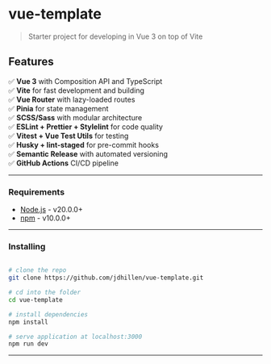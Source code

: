 # vue-template

> Starter project for developing in Vue 3 on top of Vite

## Features

✅ **Vue 3** with Composition API and TypeScript  
✅ **Vite** for fast development and building  
✅ **Vue Router** with lazy-loaded routes  
✅ **Pinia** for state management  
✅ **SCSS/Sass** with modular architecture  
✅ **ESLint + Prettier + Stylelint** for code quality  
✅ **Vitest + Vue Test Utils** for testing  
✅ **Husky + lint-staged** for pre-commit hooks  
✅ **Semantic Release** with automated versioning  
✅ **GitHub Actions** CI/CD pipeline

---

### Requirements

- [Node.js](https://nodejs.org/en/) - v20.0.0+
- [npm](https://www.npmjs.com/) - v10.0.0+

---

### Installing

```bash

# clone the repo
git clone https://github.com/jdhillen/vue-template.git

# cd into the folder
cd vue-template

# install dependencies
npm install

# serve application at localhost:3000
npm run dev
```

---
